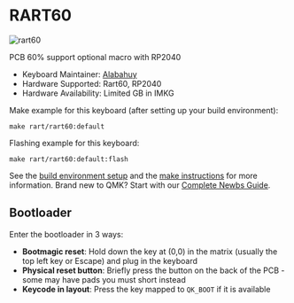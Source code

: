 # RART60

![rart60](https://i.imgur.com/8RkCYQE.jpg)

PCB 60% support optional macro with RP2040

* Keyboard Maintainer: [Alabahuy](https://github.com/alabahuy)
* Hardware Supported: Rart60, RP2040
* Hardware Availability: Limited GB in IMKG

Make example for this keyboard (after setting up your build environment):

    make rart/rart60:default

Flashing example for this keyboard:

    make rart/rart60:default:flash

See the [build environment setup](https://docs.qmk.fm/#/getting_started_build_tools) and the [make instructions](https://docs.qmk.fm/#/getting_started_make_guide) for more information. Brand new to QMK? Start with our [Complete Newbs Guide](https://docs.qmk.fm/#/newbs).

## Bootloader

Enter the bootloader in 3 ways:

* **Bootmagic reset**: Hold down the key at (0,0) in the matrix (usually the top left key or Escape) and plug in the keyboard
* **Physical reset button**: Briefly press the button on the back of the PCB - some may have pads you must short instead
* **Keycode in layout**: Press the key mapped to `QK_BOOT` if it is available
